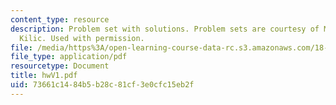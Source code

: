 ```yaml
---
content_type: resource
description: Problem set with solutions. Problem sets are courtesy of Mustafa Sabri
  Kilic. Used with permission.
file: /media/https%3A/open-learning-course-data-rc.s3.amazonaws.com/18-305-advanced-analytic-methods-in-science-and-engineering-fall-2004/73661c1484b5b28c81cf3e0cfc15eb2f_hwV1.pdf
file_type: application/pdf
resourcetype: Document
title: hwV1.pdf
uid: 73661c14-84b5-b28c-81cf-3e0cfc15eb2f
---
```

